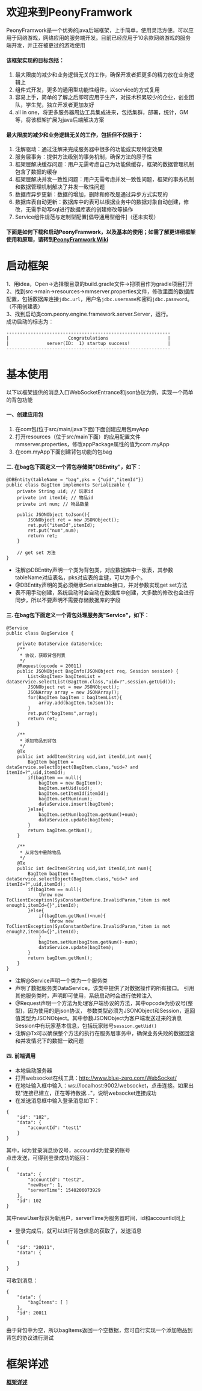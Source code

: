 # 欢迎来到PeonyFramwork
PeonyFramwork是一个优秀的java后端框架，上手简单，使用灵活方便。可以应用于网络游戏，网络应用的服务端开发。目前已经应用于10余款网络游戏的服务端开发，并正在被更过的游戏使用<br>
#### 该框架实现的目标包括：
1. 最大限度的减少和业务逻辑无关的工作，确保开发者把更多的精力放在业务逻辑上
2. 组件式开发，更多的通用型功能性组件，以service的方式复用
3. 容易上手，简单的了解之后即可应用于生产，对技术积累较少的企业，创业团队，学生党，独立开发者更加友好
4. all in one，将更多服务器周边工具集成进来，包括集群，部署，统计，GM等，将该框架扩展为java后端解决方案
#### 最大限度的减少和业务逻辑无关的工作，包括但不仅限于：
1. 注解驱动：通过注解来完成服务器中很多的功能或实现特定效果
2. 服务层事务：提供方法级别的事务机制，确保方法的原子性
3. 框架层解决缓存问题：用户无需考虑自己为功能做缓存，框架的数据管理机制包含了数据的缓存
4. 框架层解决并发一致性问题：用户无需考虑并发一致性问题，框架的事务机制和数据管理机制解决了并发一致性问题
5. 数据库异步更新：数据的增加，删除和修改是通过异步方式实现的
6. 数据库表自动更新：数据库中的表可以根据业务中的数据对象自动创建，修改，无需手动写sql进行数据库表的创建修改等操作
7. Service组件规范与定制型配置[倡导通用型组件]（还未实现）
#### 下面是如何下载和启动PeonyFramwork，以及基本的使用；如需了解更详细框架使用和原理，请转到[PeonyFramwork Wiki](https://github.com/xuerong/PeonyFramwork/wiki)

# 启动框架

1、用idea，Open->选择根目录的build.gradle文件->把项目作为gradle项目打开 <br>
2、找到src->main->resources->mmserver.properties文件，修改里面的数据库配置，包括数据库连接`jdbc.url`，用户名`jdbc.username`和密码`jdbc.password`。（不用创建表）<br>
3、找到启动类com.peony.engine.framework.server.Server，运行。<br>
成功启动的标志为：
```$xslt
-------------------------------------------------------------
|                      Congratulations                      |
|              server(ID:  1) startup success!              |
-------------------------------------------------------------
```

# 基本使用
以下以框架提供的消息入口WebSocketEntrance和json协议为例，实现一个简单的背包功能<br>
#### 一、创建应用包
1. 在com包(位于src/main/java下面)下面创建应用包myApp
2. 打开resources（位于src/main下面）的应用配置文件mmserver.properties，修改appPackage属性的值为com.myApp
3. 在com.myApp下面创建背包功能的包bag
#### 二. 在bag包下面定义一个背包存储类"DBEntity"，如下：
```$xslt
@DBEntity(tableName = "bag",pks = {"uid","itemId"})
public class BagItem implements Serializable {
    private String uid; // 玩家id
    private int itemId; // 物品id
    private int num; // 物品数量

    public JSONObject toJson(){
        JSONObject ret = new JSONObject();
        ret.put("itemId",itemId);
        ret.put("num",num);
        return ret;
    }

    // get set 方法
}
```
* 注解@DBEntity声明一个类为背包类，对应数据库中一张表，其参数tableName对应表名，pks对应表的主键，可以为多个。
* @DBEntity声明的类必须继承Serializable接口，并对参数实现get set方法
* 表不用手动创建，系统启动时会自动在数据库中创建，大多数的修改也会进行同步，所以不要声明不需要存储数据库的字段
#### 三. 在bag包下面定义一个背包处理服务类"Service"，如下：
```$xslt
@Service
public class BagService {

    private DataService dataService;
    /**
     * 协议，获取背包列表
     */
    @Request(opcode = 20011)
    public JSONObject BagInfo(JSONObject req, Session session) {
        List<BagItem> bagItemList = dataService.selectList(BagItem.class,"uid=?",session.getUid());
        JSONObject ret = new JSONObject();
        JSONArray array = new JSONArray();
        for(BagItem bagItem : bagItemList){
            array.add(bagItem.toJson());
        }
        ret.put("bagItems",array);
        return ret;
    }

    /**
     * 添加物品到背包
     */
    @Tx
    public int addItem(String uid,int itemId,int num){
        BagItem bagItem =  dataService.selectObject(BagItem.class,"uid=? and itemId=?",uid,itemId);
        if(bagItem == null){
            bagItem = new BagItem();
            bagItem.setUid(uid);
            bagItem.setItemId(itemId);
            bagItem.setNum(num);
            dataService.insert(bagItem);
        }else{
            bagItem.setNum(bagItem.getNum()+num);
            dataService.update(bagItem);
        }
        return bagItem.getNum();
    }

    /**
     * 从背包中删除物品
     */
    @Tx
    public int decItem(String uid,int itemId,int num){
        BagItem bagItem =  dataService.selectObject(BagItem.class,"uid=? and itemId=?",uid,itemId);
        if(bagItem == null){
            throw new ToClientException(SysConstantDefine.InvalidParam,"item is not enough1,itemId={}",itemId);
        }else{
            if(bagItem.getNum()<num){
                throw new ToClientException(SysConstantDefine.InvalidParam,"item is not enough2,itemId={}",itemId);
            }
            bagItem.setNum(bagItem.getNum()-num);
            dataService.update(bagItem);
        }
        return bagItem.getNum();
    }
}
```
* 注解@Service声明一个类为一个服务类
* 声明了数据服务类DataService，该类中提供了对数据操作的所有接口。
引用其他服务类时，声明即可使用，系统启动时会进行依赖注入
* @Request声明一个方法为处理客户端协议的方法，其中opcode为协议号(整型)，因为使用的是json协议，
参数类型必须为JSONObject和Session，返回值类型为JSONObject。其中参数JSONObject为客户端发送过来的消息
Session中有玩家基本信息，包括玩家账号`session.getUid()`
* 注解@Tx可以确保整个方法的执行在服务层事务中，确保业务失败的数据回滚和并发情况下的数据一致问题
#### 四. 前端调用
* 本地启动服务器
* 打开websocket在线工具：http://www.blue-zero.com/WebSocket/
* 在地址输入框中输入：ws://localhost:9002/websocket，点击连接。如果出现"连接已建立，正在等待数据..."，说明websocket连接成功
* 在发送消息框中输入登录消息如下：
```$xslt
{
    "id": "102", 
    "data": {
        "accountId": "test1"
    }
}
```
其中，id为登录消息协议号，accountId为登录的账号<br>
点击发送，可得到登录成功的返回：
```$xslt
{
    "data": {
        "accountId": "test2", 
        "newUser": 1, 
        "serverTime": 1540206073929
    }, 
    "id": 102
}
```
其中newUser标识为新用户，serverTime为服务器时间，id和accountId同上
* 登录完成后，就可以进行背包信息的获取了，发送消息
```$xslt
{
    "id": "20011", 
    "data": {
        
    }
}
```
可收到消息：
```$xslt
{
    "data": {
        "bagItems": [ ]
    }, 
    "id": 20011
}
```
由于背包中为空，所以bagItems返回一个空数据，您可自行实现一个添加物品到背包的协议进行测试
# 框架详述
**[框架详述](https://github.com/xuerong/PeonyFramwork/wiki)**
